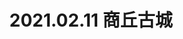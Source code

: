 ---
title: 2021.02.11 商丘古城

albums: [
		["http://songxj01.gitee.io/image/photography/210211_商丘古城/shangqiu_1.webp", "河南-商丘古城"],
        ["http://songxj01.gitee.io/image/photography/210211_商丘古城/shangqiu_2.webp", "河南-商丘古城"],
        ["http://songxj01.gitee.io/image/photography/210211_商丘古城/shangqiu_3.webp", "河南-商丘古城"],
        ["http://songxj01.gitee.io/image/photography/210211_商丘古城/shangqiu_4.webp", "河南-商丘古城"],
        ["http://songxj01.gitee.io/image/photography/210211_商丘古城/shangqiu_5.webp", "河南-商丘古城"],
        ["http://songxj01.gitee.io/image/photography/210211_商丘古城/shangqiu_6.webp", "河南-商丘古城"],

	]
---